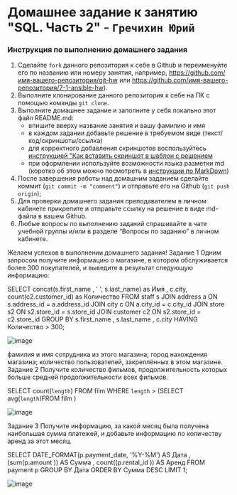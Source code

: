 # Домашнее задание к занятию "SQL. Часть 2" - `Гречихин Юрий`


### Инструкция по выполнению домашнего задания

   1. Сделайте `fork` данного репозитория к себе в Github и переименуйте его по названию или номеру занятия, например, https://github.com/имя-вашего-репозитория/git-hw или  https://github.com/имя-вашего-репозитория/7-1-ansible-hw).
   2. Выполните клонирование данного репозитория к себе на ПК с помощью команды `git clone`.
   3. Выполните домашнее задание и заполните у себя локально этот файл README.md:
      - впишите вверху название занятия и вашу фамилию и имя
      - в каждом задании добавьте решение в требуемом виде (текст/код/скриншоты/ссылка)
      - для корректного добавления скриншотов воспользуйтесь [инструкцией "Как вставить скриншот в шаблон с решением](https://github.com/netology-code/sys-pattern-homework/blob/main/screen-instruction.md)
      - при оформлении используйте возможности языка разметки md (коротко об этом можно посмотреть в [инструкции  по MarkDown](https://github.com/netology-code/sys-pattern-homework/blob/main/md-instruction.md))
   4. После завершения работы над домашним заданием сделайте коммит (`git commit -m "comment"`) и отправьте его на Github (`git push origin`);
   5. Для проверки домашнего задания преподавателем в личном кабинете прикрепите и отправьте ссылку на решение в виде md-файла в вашем Github.
   6. Любые вопросы по выполнению заданий спрашивайте в чате учебной группы и/или в разделе “Вопросы по заданию” в личном кабинете.
   
Желаем успехов в выполнении домашнего задания!
   Задание 1
Одним запросом получите информацию о магазине, в котором обслуживается более 300 покупателей, и выведите в результат следующую информацию:

SELECT concat(s.first_name  , ' ', s.last_name) as Имя , c.city,  count(c2.customer_id) as Количество 
FROM staff s 
JOIN address a  ON s.address_id = a.address_id
JOIN city c  ON a.city_id = c.city_id
JOIN store s2 ON s2.store_id = s.store_id 
JOIN customer c2 ON s2.store_id = c2.store_id 
GROUP BY s.first_name , s.last_name , c.city 
HAVING Количество > 300;

![image](https://github.com/user-attachments/assets/983ad9c6-4b49-4a12-a6b7-4cfa4a2e622a)

фамилия и имя сотрудника из этого магазина;
город нахождения магазина;
количество пользователей, закреплённых в этом магазине.
Задание 2
Получите количество фильмов, продолжительность которых больше средней продолжительности всех фильмов.

SELECT  count(`length`) 
FROM film 
WHERE `length` > (SELECT avg(`length`)FROM film )

![image](https://github.com/user-attachments/assets/63eac6d2-3c0f-42f2-af21-0e71b939b078)

Задание 3
Получите информацию, за какой месяц была получена наибольшая сумма платежей, и добавьте информацию по количеству аренд за этот месяц.

SELECT DATE_FORMAT(p.payment_date, '%Y-%M') AS Дата , (sum(p.amount )) AS Сумма , count((p.rental_id )) AS Аренд
FROM payment p 
GROUP BY Дата
ORDER BY Сумма DESC
LIMIT 1;

![image](https://github.com/user-attachments/assets/85b058ca-5ccd-4005-bd5b-f6e8b0d3c100)




